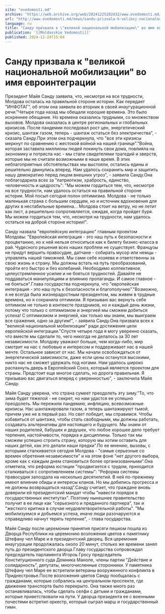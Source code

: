 ```yaml
---
site: "evedomosti.md"
archive: "https://web.archive.org/web/20241225202432/www.evedomosti.md/news/sandu-prizvala-k-velikoj-nacionalnoj-mobilizacii-vo-imya-evr"
url: "http://www.evedomosti.md/news/sandu-prizvala-k-velikoj-nacionalnoj-mobilizacii-vo-imya-evr"
language: ru
title: "Санду призвала к \"великой национальной мобилизации\" во имя евроинтеграции"
publication: '[[Moldavskie Vedomosti]]'
published: 2024-12-24T15:04
---
```


# Санду призвала к "великой национальной мобилизации" во имя евроинтеграции

Президент Майя Санду заявила, что, несмотря на все трудности, Молдова осталась на правильной стороне истории. Как передает "ИНФОТАГ", об этом она заявила во вторник в своей инаугурационной речи."Четыре года назад мы обещали хорошие времена. Это было искреннее обещание. Но времена оказались трудными, со множеством вызовов. Молдова оказалась в центре региональных и глобальных кризисов. После пандемии последовал рост цен, энергетический кризис, шантаж газом, теперь - шантаж остаться без электричества", - сказала Санду.При этом она подчеркнула, что "все эти кризисы меркнут по сравнению с жестокой войной на нашей границе"."Война, которая заставила миллионы людей покинуть свои дома, повлияла на экономику и потрясла нас - мы стали свидетелями трагедий и зверств, которые мы не считали возможными в наше время. В этих неблагоприятных обстоятельствах мы выстояли, остались едины и решительно двинулись вперед. Нам удалось сохранить мир и защитить нашу демократию перед лицом внешних угроз", - заявила Санду.Она поблагодарила всех за "патриотизм, храбрость, единство, человечность и щедрость": "Мы можем гордиться тем, что, несмотря на все трудности, нам удалось остаться на правильной стороне истории. Мой посыл сегодня полон оптимизма. Молдова - не только маленькая страна с большим сердцем, но и источник вдохновения для других в нестабильные времена... Молдова стоит на ветру, но не летит как лист, а решительно сопротивляется, ожидая, когда пройдет буря. Мы можем гордиться тем, что, несмотря на трудности, нам удалось остаться на доброй стороне истории!".

Санду назвала "европейскую интеграцию" главным проектом Молдовы: "Европейская интеграция - это наш путь к безопасности и процветанию, но к ней нельзя относиться как к билету бизнес-класса в рай. Чудесного решения всех наших проблем не существует. Французы не придут вершить правосудие, датчане - собирать мусор или немцы - управлять нашей таможней. Мы сами себе хозяева и ответственны за свою жизнь и страну. Мы должны встать на путь преобразований, пройти его быстро и без колебаний. Необходимо коллективное, целеустремленное усилие и не бояться трудностей. Давайте не поддаваться манипуляциям и влиянию пропаганды. И самое главное - не бояться".Глава государства подчеркнула, что "европейская интеграция - это наш путь к безопасности и благополучию"."Возможно, я не всегда была жизнерадостным президентом, мы живем в трудные времена, но я сохранила оптимизм. Я призываю вас вернуть себе оптимизм не только в контексте праздников, но и каждый день жизни, потому что только с оптимизмом и энергией мы сможем добиться успеха! С оптимизмом и энергией, как только мы знаем, мы выиграем все сражения, одно за другим!", - заявила Санду.Она призвала всех к "великой национальной мобилизации" ради достижения цели европейской интеграции."Спустя четыре года я могу уверенно сказать, что вместе мы сделали то, чего никогда не делалось за 30 лет независимости. Молдову уважают больше, чем когда-либо, мир смотрит на нас с любовью и интересом и поддерживает нас в нашей мечте. Остальное зависит от нас. Мы начали освобождаться от энергетической зависимости, даже если цены останутся высокими, никто нас не сможет удержать под ногами. Нам удалось широко распахнуть дверь в Европейский Союз, который является проектом для страны. Предстоит еще многое сделать, но дорога правильная. Я призываю вас двигаться вперед с уверенностью", - заключила Майя Санду.

Майя Санду уверена, что страна сумеет преодолеть эту зиму."То, что зима будет тяжелой - не секрет, но нам удастся ее успешно преодолеть. Мы пережили пандемию, инфляцию, всевозможные кризисы. Нас шантажировали газом, а теперь шантажируют тьмой, причем уже не в первый раз. Но свет победит, мы справимся. Чтобы избавиться от шантажа, чтобы стать свободными, мы должны работать, создавать альтернативы для настоящего и будущего. Мы знаем от наших родителей, бабушек и дедушек, что любое хорошее дело требует терпения, настойчивости, порядка и дисциплины. Только так мы сможем успешно строить страну, которую мы хотим оставить для наших детей, как это делали наши предки".По ее мнению, вызовы, с которыми сталкивается сегодня Молдова - "самые серьезные со времен обретения независимости" и на этом фоне "нет другого выбора, кроме как с каждым днем становиться более организованными".Она отметила, что реформа юстиции "продвигается с трудом, приходится сталкиваться с сопротивлением системы": "Реформа системы правосудия запоздала на несколько десятилетий. В ней по-прежнему имеют влияние обиды и интересы кланов. Но мы добились прогресса и не должны возвращаться назад".Санду считает, что граждане вновь доверили ей президентский мандат чтобы "навести порядок в государственных институтах". Поэтому нынешнее правительство получит в ее лице как "серьезного и преданного партнера", так и "жесткого критика в случае неудовлетворительной работы". "Мы мобилизуемся и добьемся успеха, иначе люди разочаруются и справедливо начнут терять терпение", - глава государства.

Майя Санду после церемонии принятия присяги пешком пошла из Дворца Республики на церемонию возложения цветов к памятнику Штефану чел Маре и в президентский дворец. Вся церемония инаугурации продолжалась около 20 минут, столько же времени занял путь до президентского дворца.Главу государства сопровождал председатель парламента Игороь Гросу председатель Конституционного суда Домника Маноле, члены партии "Действие и солидарность", депутаты, многочисленные сторонники. У памятника Штефану чел Маре ее встретили ветераны вооруженного конфликта в Приднестровье.После возложения цветов Санду пообщалась с гражданами, которые собрались на центральном проспекте, где движение транспорта было перекрыто. Она также много раз останавливалась, чтобы сделать селфи с детьми и гражданами, которые приветствовали на пути. У дворца президента ее с военными почестями встретил оркестр, который сыграл марш и государственный гимн.